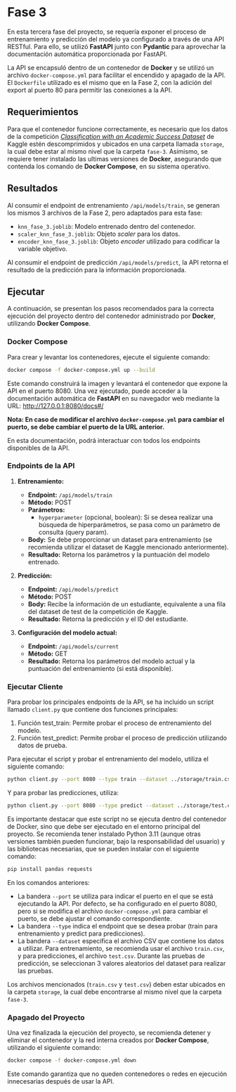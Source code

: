 # Fase 3

En esta tercera fase del proyecto, se requería exponer el proceso de entrenamiento y predicción del modelo ya configurado a través de una API RESTful. Para ello, se utilizó **FastAPI** junto con **Pydantic** para aprovechar la documentación automática proporcionada por FastAPI.

La API se encapsuló dentro de un contenedor de **Docker** y se utilizó un archivo `docker-compose.yml` para facilitar el encendido y apagado de la API. El `Dockerfile` utilizado es el mismo que en la Fase 2, con la adición del export al puerto 80 para permitir las conexiones a la API.

## Requerimientos

Para que el contenedor funcione correctamente, es necesario que los datos de la competición [*Classification with an Academic Success Dataset*](https://www.kaggle.com/competitions/playground-series-s4e6/overview) de Kaggle estén descomprimidos y ubicados en una carpeta llamada `storage`, la cual debe estar al mismo nivel que la carpeta `fase-3`. Asimismo, se requiere tener instalado las ultimas versiones de **Docker**, asegurando que contenda los comando de **Docker Compose**, en su sistema operativo.

## Resultados

Al consumir el endpoint de entrenamiento `/api/models/train`, se generan los mismos 3 archivos de la Fase 2, pero adaptados para esta fase:

- `knn_fase_3.joblib`: Modelo entrenado dentro del contenedor.
- `scaler_knn_fase_3.joblib`: Objeto *scaler* para los datos.
- `encoder_knn_fase_3.joblib`: Objeto *encoder* utilizado para codificar la variable objetivo.

Al consumir el endpoint de predicción `/api/models/predict`, la API retorna el resultado de la predicción para la información proporcionada.

## Ejecutar

A continuación, se presentan los pasos recomendados para la correcta ejecución del proyecto dentro del contenedor administrado por **Docker**, utilizando **Docker Compose**.

### Docker Compose

Para crear y levantar los contenedores, ejecute el siguiente comando:

```zsh
docker compose -f docker-compose.yml up --build
```

Este comando construirá la imagen y levantará el contenedor que expone la API en el puerto 8080. Una vez ejecutado, puede acceder a la documentación automática de **FastAPI** en su navegador web mediante la URL: http://127.0.0.1:8080/docs#/

**Nota: En caso de modificar el archivo `docker-compose.yml` para cambiar el puerto, se debe cambiar el puerto de la URL anterior.**

En esta documentación, podrá interactuar con todos los endpoints disponibles de la API.

### Endpoints de la API

1. **Entrenamiento:**
   - **Endpoint:** `/api/models/train`
   - **Método:** POST
   - **Parámetros:**
     - `hyperparameter` (opcional, boolean): Si se desea realizar una búsqueda de hiperparámetros, se pasa como un parámetro de consulta (query param).
   - **Body:** Se debe proporcionar un dataset para entrenamiento (se recomienda utilizar el dataset de Kaggle mencionado anteriormente).
   - **Resultado:** Retorna los parámetros y la puntuación del modelo entrenado.

2. **Predicción:**
   - **Endpoint:** `/api/models/predict`
   - **Método:** POST
   - **Body:** Recibe la información de un estudiante, equivalente a una fila del dataset de test de la competición de Kaggle.
   - **Resultado:** Retorna la predicción y el ID del estudiante.

3. **Configuración del modelo actual:**
   - **Endpoint:** `/api/models/current`
   - **Método:** GET
   - **Resultado:** Retorna los parámetros del modelo actual y la puntuación del entrenamiento (si está disponible).

### Ejecutar Cliente

Para probar los principales endpoints de la API, se ha incluido un script llamado `client.py` que contiene dos funciones principales:

1. Función test_train: Permite probar el proceso de entrenamiento del modelo.
2. Función test_predict: Permite probar el proceso de predicción utilizando datos de prueba.

Para ejecutar el script y probar el entrenamiento del modelo, utiliza el siguiente comando:

```zsh
python client.py --port 8080 --type train --dataset ../storage/train.csv
```

Y para probar las predicciones, utiliza:

```zsh
python client.py --port 8080 --type predict --dataset ../storage/test.csv
```

Es importante destacar que este script no se ejecuta dentro del contenedor de Docker, sino que debe ser ejecutado en el entorno principal del proyecto. Se recomienda tener instalado Python 3.11 (aunque otras versiones también pueden funcionar, bajo la responsabilidad del usuario) y las bibliotecas necesarias, que se pueden instalar con el siguiente comando:

```zsh
pip install pandas requests
```

En los comandos anteriores:

* La bandera `--port` se utiliza para indicar el puerto en el que se está ejecutando la API. Por defecto, se ha configurado en el puerto 8080, pero si se modifica el archivo `docker-compose.yml` para cambiar el puerto, se debe ajustar el comando correspondiente.
* La bandera `--type` indica el endpoint que se desea probar (train para entrenamiento y predict para predicciones).
* La bandera `--dataset` especifica el archivo CSV que contiene los datos a utilizar. Para entrenamiento, se recomienda usar el archivo `train.csv`, y para predicciones, el archivo `test.csv`. Durante las pruebas de predicción, se seleccionan 3 valores aleatorios del dataset para realizar las pruebas.

Los archivos mencionados (`train.csv` y `test.csv`) deben estar ubicados en la carpeta `storage`, la cual debe encontrarse al mismo nivel que la carpeta `fase-3`.


### Apagado del Proyecto

Una vez finalizada la ejecución del proyecto, se recomienda detener y eliminar el contenedor y la red interna creados por **Docker Compose**, utilizando el siguiente comando:

```zsh
docker compose -f docker-compose.yml down
```

Este comando garantiza que no queden contenedores o redes en ejecución innecesarias después de usar la API.
